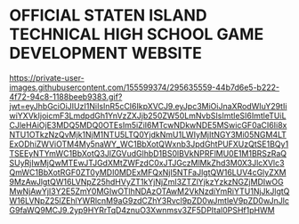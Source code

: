 # OFFICIAL STATEN ISLAND TECHNICAL HIGH SCHOOL GAME DEVELOPMENT WEBSITE


https://private-user-images.githubusercontent.com/155599374/295635559-44b7d6e5-b222-4f72-94c8-1188beeb9383.gif?jwt=eyJhbGciOiJIUzI1NiIsInR5cCI6IkpXVCJ9.eyJpc3MiOiJnaXRodWIuY29tIiwiYXVkIjoicmF3LmdpdGh1YnVzZXJjb250ZW50LmNvbSIsImtleSI6ImtleTUiLCJleHAiOjE3MDQ5MDQ0OTEsIm5iZiI6MTcwNDkwNDE5MSwicGF0aCI6Ii8xNTU1OTkzNzQvMjk1NjM1NTU5LTQ0YjdkNmU1LWIyMjItNGY3Mi05NGM4LTExODhiZWViOTM4My5naWY_WC1BbXotQWxnb3JpdGhtPUFXUzQtSE1BQy1TSEEyNTYmWC1BbXotQ3JlZGVudGlhbD1BS0lBVkNPRFlMU0E1M1BRSzRaQSUyRjIwMjQwMTEwJTJGdXMtZWFzdC0xJTJGczMlMkZhd3M0X3JlcXVlc3QmWC1BbXotRGF0ZT0yMDI0MDExMFQxNjI5NTFaJlgtQW16LUV4cGlyZXM9MzAwJlgtQW16LVNpZ25hdHVyZT1kYjNjZmI3ZTZlYjkzYzkzNGZjMDIwOGMwNjAwYjI3Y2E5ZmY0MGIwOTlhNDAzOTAwM2VkNzdiYmRiYTU1NjJkJlgtQW16LVNpZ25lZEhlYWRlcnM9aG9zdCZhY3Rvcl9pZD0wJmtleV9pZD0wJnJlcG9faWQ9MCJ9.2yp9HYRrTqD4znuO3Xwnmsv3ZF5DPItal0PSHf1pHWM
